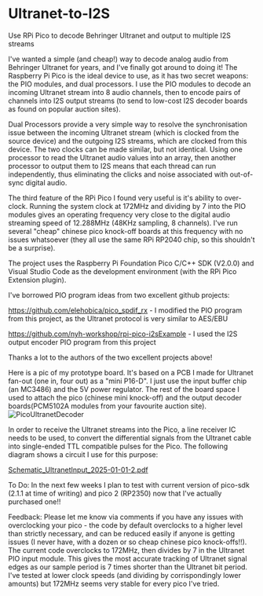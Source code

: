 # Ultranet-to-I2S
Use RPi Pico to decode Behringer Ultranet and output to multiple I2S streams

I've wanted a simple (and cheap!) way to decode analog audio from Behringer Ultranet for years, and I've finally got around to doing it! The Raspberry Pi Pico is the ideal device to use, as it has two secret weapons: the PIO modules, and dual processors. I use the PIO modules to decode an incoming Ultranet stream into 8 audio channels, then to encode pairs of channels into I2S output streams (to send to low-cost I2S decoder boards as found on popular auction sites). 

Dual Processors provide a very simple way to resolve the synchronisation issue between the incoming Ultranet stream (which is clocked from the source device) and the outgoing I2S streams, which are clocked from this device. The two clocks can be made similar, but not identical. Using one processor to read the Ultranet audio values into an array, then another processor to output them to I2S means that each thread can run independently, thus eliminating the clicks and noise associated with out-of-sync digital audio.

The third feature of the RPi Pico I found very useful is it's ability to over-clock. Running the system clock at 172MHz and dividing by 7 into the PIO modules gives an operating frequency very close to the digital audio streaming speed of 12.288MHz (48KHz sampling, 8 channels). I've run several "cheap" chinese pico knock-off boards at this frequency with no issues whatsoever (they all use the same RPi RP2040 chip, so this shouldn't be a surprise).

The project uses the Raspberry Pi Foundation Pico C/C++ SDK (V2.0.0) and Visual Studio Code as the development environment (with the RPi Pico Extension plugin).

I've borrowed PIO program ideas from two excellent github projects:

https://github.com/elehobica/pico_spdif_rx - I modified the PIO program from this project, as the Ultranet protocol is very similar to AES/EBU

https://github.com/nyh-workshop/rpi-pico-i2sExample - I used the I2S output encoder PIO program from this project

Thanks a lot to the authors of the two excellent projects above!

Here is a pic of my prototype board. It's based on a PCB I made for Ultranet fan-out (one in, four out) as a "mini P16-D". I just use the input buffer chip (an MC3486) and the 5V power regulator. The rest of the board space I used to attach the pico (chinese mini knock-off) and the output decoder boards(PCM5102A modules from your favourite auction site).
![PicoUltranetDecoder](https://github.com/user-attachments/assets/e9e0c4d6-15a5-412d-a558-9ded5bb5acc3)

In order to receive the Ultranet streams into the Pico, a line receiver IC needs to be used, to convert the differential signals from the Ultranet cable into single-ended TTL compatible pulses for the Pico. The following diagram shows a circuit I use for this purpose:

[Schematic_UltranetInput_2025-01-01-2.pdf](https://github.com/user-attachments/files/18286932/Schematic_UltranetInput_2025-01-01-2.pdf)

To Do:
  In the next few weeks I plan to test with current version of pico-sdk (2.1.1 at time of writing) and pico 2 (RP2350) now that I've actually purchased one!!


Feedback:
  Please let me know via comments if you have any issues with overclocking your pico - the code by default overclocks to a higher level than strictly necessary, and can be reduced easily if anyone is getting issues (I never have, with a dozen or so cheap chinese pico knock-offs!!). The current code overclocks to 172MHz, then divides by 7 in the Ultranet PIO input module. This gives the most accurate tracking of Ultranet signal edges as our sample period is 7 times shorter than the Ultranet bit period. I've tested at lower clock speeds (and dividing by corrispondingly lower amounts) but 172MHz seems very stable for every pico I've tried.
  
